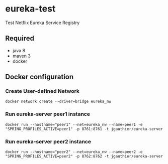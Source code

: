 eureka-test
===========
Test Netflix Eureka Service Registry

## Required
 - java 8
 - maven 3
 - docker

## Docker configuration
### Create User-defined Network
    docker network create --driver=bridge eureka_nw

### Run eureka-server peer1 instance
    docker run --hostname="peer1" --net=eureka_nw --name=peer1 -e "SPRING_PROFILES_ACTIVE=peer1" -p 8761:8761 -t jgauthier/eureka-server

### Run eureka-server peer2 instance
    docker run --hostname="peer2" --net=eureka_nw --name=peer2 -e "SPRING_PROFILES_ACTIVE=peer2" -p 8762:8762 -t jgauthier/eureka-server